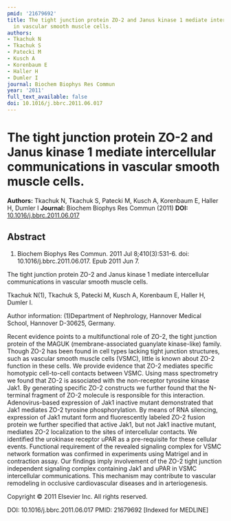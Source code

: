 ```yaml
---
pmid: '21679692'
title: The tight junction protein ZO-2 and Janus kinase 1 mediate intercellular communications
  in vascular smooth muscle cells.
authors:
- Tkachuk N
- Tkachuk S
- Patecki M
- Kusch A
- Korenbaum E
- Haller H
- Dumler I
journal: Biochem Biophys Res Commun
year: '2011'
full_text_available: false
doi: 10.1016/j.bbrc.2011.06.017
---
```


# The tight junction protein ZO-2 and Janus kinase 1 mediate intercellular communications in vascular smooth muscle cells.
**Authors:** Tkachuk N, Tkachuk S, Patecki M, Kusch A, Korenbaum E, Haller H, Dumler I
**Journal:** Biochem Biophys Res Commun (2011)
**DOI:** [10.1016/j.bbrc.2011.06.017](https://doi.org/10.1016/j.bbrc.2011.06.017)

## Abstract

1. Biochem Biophys Res Commun. 2011 Jul 8;410(3):531-6. doi: 
10.1016/j.bbrc.2011.06.017. Epub 2011 Jun 7.

The tight junction protein ZO-2 and Janus kinase 1 mediate intercellular 
communications in vascular smooth muscle cells.

Tkachuk N(1), Tkachuk S, Patecki M, Kusch A, Korenbaum E, Haller H, Dumler I.

Author information:
(1)Department of Nephrology, Hannover Medical School, Hannover D-30625, Germany.

Recent evidence points to a multifunctional role of ZO-2, the tight junction 
protein of the MAGUK (membrane-associated guanylate kinase-like) family. Though 
ZO-2 has been found in cell types lacking tight junction structures, such as 
vascular smooth muscle cells (VSMC), little is known about ZO-2 function in 
these cells. We provide evidence that ZO-2 mediates specific homotypic 
cell-to-cell contacts between VSMC. Using mass spectrometry we found that ZO-2 
is associated with the non-receptor tyrosine kinase Jak1. By generating specific 
ZO-2 constructs we further found that the N-terminal fragment of ZO-2 molecule 
is responsible for this interaction. Adenovirus-based expression of Jak1 
inactive mutant demonstrated that Jak1 mediates ZO-2 tyrosine phosphorylation. 
By means of RNA silencing, expression of Jak1 mutant form and fluorescently 
labeled ZO-2 fusion protein we further specified that active Jak1, but not Jak1 
inactive mutant, mediates ZO-2 localization to the sites of intercellular 
contacts. We identified the urokinase receptor uPAR as a pre-requisite for these 
cellular events. Functional requirement of the revealed signaling complex for 
VSMC network formation was confirmed in experiments using Matrigel and in 
contraction assay. Our findings imply involvement of the ZO-2 tight junction 
independent signaling complex containing Jak1 and uPAR in VSMC intercellular 
communications. This mechanism may contribute to vascular remodeling in 
occlusive cardiovascular diseases and in arteriogenesis.

Copyright © 2011 Elsevier Inc. All rights reserved.

DOI: 10.1016/j.bbrc.2011.06.017
PMID: 21679692 [Indexed for MEDLINE]
